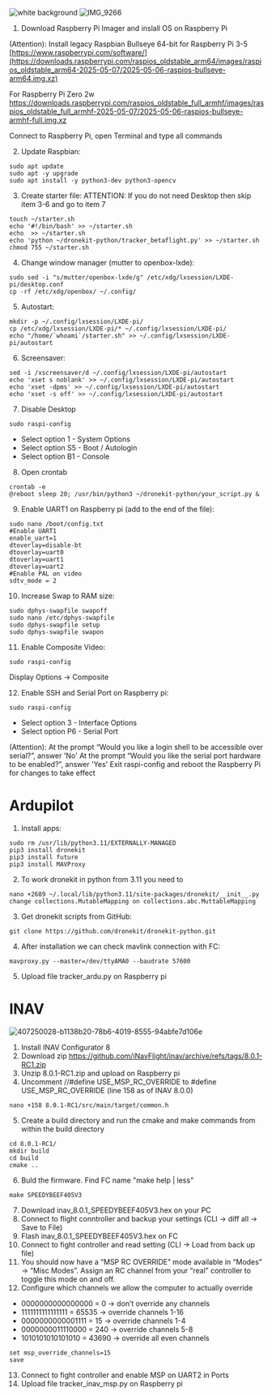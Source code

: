 
![white background](https://github.com/user-attachments/assets/b1138b20-78b6-4019-8555-94abfe7d106e)
![IMG_9266](https://github.com/user-attachments/assets/402f1190-5ed0-4b07-8406-937da907502e)

1. Download Raspberry Pi Imager and inslall OS on Raspberry Pi

(Attention):
Install legacy Raspbian Bullseye 64-bit for Raspberry Pi 3-5
[https://www.raspberrypi.com/software/](https://downloads.raspberrypi.com/raspios_oldstable_arm64/images/raspios_oldstable_arm64-2025-05-07/2025-05-06-raspios-bullseye-arm64.img.xz)

For Raspberry Pi Zero 2w
https://downloads.raspberrypi.com/raspios_oldstable_full_armhf/images/raspios_oldstable_full_armhf-2025-05-07/2025-05-06-raspios-bullseye-armhf-full.img.xz

Connect to Raspberry Pi, open Terminal and type all commands

2. Update Raspbian:
```
sudo apt update
sudo apt -y upgrade
sudo apt install -y python3-dev python3-opencv
```
3. Create starter file:
ATTENTION: If you do not need Desktop then skip item 3-6 and go to item 7
```
touch ~/starter.sh
echo '#!/bin/bash' >> ~/starter.sh
echo  >> ~/starter.sh
echo 'python ~/dronekit-python/tracker_betaflight.py' >> ~/starter.sh
chmod 755 ~/starter.sh
```
4. Change window manager (mutter to openbox-lxde):
```
sudo sed -i "s/mutter/openbox-lxde/g" /etc/xdg/lxsession/LXDE-pi/desktop.conf
cp -rf /etc/xdg/openbox/ ~/.config/
```
5. Autostart:
```
mkdir -p ~/.config/lxsession/LXDE-pi/
cp /etc/xdg/lxsession/LXDE-pi/* ~/.config/lxsession/LXDE-pi/
echo "/home/`whoami`/starter.sh" >> ~/.config/lxsession/LXDE-pi/autostart
```
6. Screensaver:
```
sed -i /xscreensaver/d ~/.config/lxsession/LXDE-pi/autostart
echo 'xset s noblank' >> ~/.config/lxsession/LXDE-pi/autostart
echo 'xset -dpms' >> ~/.config/lxsession/LXDE-pi/autostart
echo 'xset -s off' >> ~/.config/lxsession/LXDE-pi/autostart
```
7. Disable Desktop
```
sudo raspi-config
```
-	Select option 1 - System Options
-	Select option S5 - Boot / Autologin
-	Select option B1 - Console
8. Open crontab
```
crontab -e
@reboot sleep 20; /usr/bin/python3 ~/dronekit-python/your_script.py &
```
9. Enable UART1 on Raspberry pi (add to the end of the file):
```
sudo nano /boot/config.txt
#Enable UART1
enable_uart=1
dtoverlay=disable-bt
dtoverlay=uart0
dtoverlay=uart1
dtoverlay=uart2
#Enable PAL on video
sdtv_mode = 2
```
10. Increase Swap to RAM size:
```
sudo dphys-swapfile swapoff
sudo nano /etc/dphys-swapfile
sudo dphys-swapfile setup
sudo dphys-swapfile swapon
```
11. Enable Composite Video:
```
sudo raspi-config
```
Display Options -> Composite

12. Enable SSH and Serial Port on Raspberry pi:
```
sudo raspi-config
```
-	Select option 3 - Interface Options
-	Select option P6 - Serial Port

(Attention):
At the prompt “Would you like a login shell to be accessible over serial?”, answer 'No'
At the prompt “Would you like the serial port hardware to be enabled?”, answer 'Yes'
Exit raspi-config and reboot the Raspberry Pi for changes to take effect

# Ardupilot
1. Install apps:
```
sudo rm /usr/lib/python3.11/EXTERNALLY-MANAGED
pip3 install dronekit
pip3 install future
pip3 install MAVProxy
```
2. To work dronekit in python from 3.11 you need to
```
nano +2689 ~/.local/lib/python3.11/site-packages/dronekit/__init__.py
change collections.MutableMapping on collections.abc.MuttableMapping
```
3. Get dronekit scripts from GitHub:
```
git clone https://github.com/dronekit/dronekit-python.git
```

4. After installation we can check mavlink connection with FC:
```
mavproxy.py --master=/dev/ttyAMA0 --baudrate 57600
```
5. Upload file tracker_ardu.py on Raspberry pi

# INAV
![407250028-b1138b20-78b6-4019-8555-94abfe7d106e](https://github.com/user-attachments/assets/535540e5-59ea-4d84-a134-116e57c7c9ab)

1. Install INAV Configurator 8
2. Download zip https://github.com/iNavFlight/inav/archive/refs/tags/8.0.1-RC1.zip
3. Unzip 8.0.1-RC1.zip and upload on Raspberry pi
4. Uncomment //#define USE_MSP_RC_OVERRIDE to #define USE_MSP_RC_OVERRIDE (line 158 as of INAV 8.0.0)
```
nano +158 8.0.1-RC1/src/main/target/common.h
```
5. Create a build directory and run the cmake and make commands from within the build directory
```
cd 8.0.1-RC1/ 
mkdir build
cd build
cmake ..
```
6. Buld the firmware. Find FC name "make help | less"
```
make SPEEDYBEEF405V3
```
7. Download inav_8.0.1_SPEEDYBEEF405V3.hex on your PC
8. Connect to flight conntroller and backup your settings (CLI -> diff all -> Save to File)
9. Flash inav_8.0.1_SPEEDYBEEF405V3.hex on FC
10. Connect to fight controller and read setting (CLI -> Load from back up file)
11. You should now have a “MSP RC OVERRIDE” mode available in “Modes” -> “Misc Modes”. Assign an RC channel from  your “real” controller to toggle this mode on and off.
12. Configure which channels we allow the computer to actually override
- 0000000000000000 = 0 -> don’t override any channels
- 1111111111111111 = 65535 -> override channels 1-16
- 0000000000001111 = 15 -> override channels 1-4
- 0000000011110000 = 240 -> override channels 5-8
- 1010101010101010 = 43690 -> override all even channels
```
set msp_override_channels=15
save
```
13.  Connect to fight controller and enable MSP on UART2 in Ports
14.  Upload file tracker_inav_msp.py on Raspberry pi
